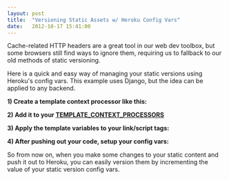 ```yaml
---
layout: post
title:  "Versioning Static Assets w/ Heroku Config Vars"
date:   2012-10-17 15:41:00
---
```


Cache-related HTTP headers are a great tool in our web dev toolbox, but some browsers still find ways to ignore them, requiring us to fallback to our old methods of static versioning.

Here is a quick and easy way of managing your static versions using Heroku's config vars.  This example uses Django, but the idea can be applied to any backend.

**1) Create a template context processor like this:**

<script src="https://gist.github.com/3908746.js?file=template_context_processor.py"></script>

**2) Add it to your [TEMPLATE\_CONTEXT\_PROCESSORS](https://docs.djangoproject.com/en/dev/ref/settings/#std:setting-TEMPLATE_CONTEXT_PROCESSORS)**

<script src="https://gist.github.com/3908746.js?file=settings.py"></script>

**3) Apply the template variables to your link/script tags:**

<script src="https://gist.github.com/3908746.js?file=template.html"></script>

**4) After pushing out your code, setup your config vars:**

<script src="https://gist.github.com/3908746.js?file=heroku-config.txt"></script>

So from now on, when you make some changes to your static content and push it out to Heroku, you can easily version them by incrementing the value of your static version config vars.  